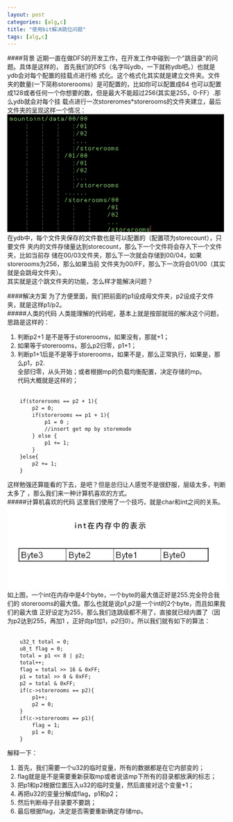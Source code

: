 ```yaml
---
layout: post
categories: [alg,c]
title: "使用bit解决跳位问题"
tags: [alg,c]
---
```

####背景
近期一直在做DFS的开发工作，在开发工作中碰到一个"跳目录"的问题。具体是这样的，
首先我们的DFS（名字叫ydb，一下就称ydb吧。）也就是ydb会对每个配置的挂载点进行格
式化。这个格式化其实就是建立文件夹。文件夹的数量(一下简称storerooms）是可配置的，比如你可以配置成64
也可以配置成128或者任何一个你想要的数，但是最大不能超过256(其实是255，0-FF）.那么ydb就会对每个挂
载点进行一次storeromes*storerooms的文件夹建立，最后文件夹的呈现这样一个情况：  
![dirs-style](/img/bit/dirs.png)  
在ydb中，每个文件夹保存的文件数也是可以配置的（配置项为storecount），只要文件
夹内的文件存储量达到storecount，那么下一个文件将会存入下一个文件夹，比如当前存
储在00/03文件夹，那么下一次就会存储到00/04，如果storerooms为256，那么如果当前
文件夹为00/FF，那么下一次将会01/00（其实就是会跳母文件夹）。  
其实就是这个跳文件夹的功能，怎么样才能解决问题？  

<!-- more -->
####解决方案
为了方便里面，我们把前面的p1设成母文件夹，p2设成子文件夹，就是这样p1/p2。  
#####人类的代码
人类能理解的代码呢，基本上就是按部就班的解决这个问题，思路是这样的：  
1. 判断p2+1 是不是等于storerooms，如果没有，那就+1；  
2. 如果等于storerooms，那么p2归零，p1+1；  
3. 判断p1+1后是不是等于storerooms，如果不是，那么正常执行，如果是，那么p1，p2.  
全部归零，从头开始；或者根据mp的负载均衡配置，决定存储的mp。  
代码大概就是这样的；  
<pre><code>
    if(storerooms == p2 + 1){
        p2 = 0;
        if(storerooms == p1 + 1){
            p1 = 0 ;
            //insert get mp by storemode
        } else {
            p1 += 1;
        }
    }else{
        p2 += 1;
    }
</code></pre>  
这样勉强还算能看的下去，是吧？但是总归让人感觉不是很舒服，层级太多，判断太多了
，那么我们来一种计算机喜欢的方式。  
#####计算机喜欢的代码
这里我们使用了一个技巧，就是char和int之间的关系。  
![int](/img/bit/int.jpg)  
如上图，一个int在内存中是4个byte，一个byte的最大值正好是255.完全符合我们的
storerooms的最大值。那么也就是说p1,p2是一个int的2个byte，而且如果我们的最大值
正好设定为255，那么我们连跳级都不用了，直接就已经内置了（因为p2达到255，再加1
，正好向p1加1，p2归0）。所以我们就有如下的算法：  
<pre><code>
    u32_t total = 0;
    u8_t flag = 0;
    total = p1 << 8 | p2;
    total++;
    flag = total >> 16 & 0xFF;
    p1 = total >> 8 & 0xFF;
    p2 = total & 0xFF;
    if(c->storerooms == p2){
        p1++;
        p2 = 0;
    }
    if(c->storerooms == p1){
        flag = 1;
        p1 = 0;
    }
</code></pre>  
解释一下：
1. 首先，我们需要一个u32的临时变量，所有的数据都是在它内部变的；  
2. flag就是是不是需要重新获取mp或者说该mp下所有的目录都放满的标志；  
3. 把p1和p2根据位置压入u32的临时变量，然后直接对这个变量+1；  
4. 再把u32的变量分解成flag，p1和p2；  
5. 然后判断母子目录要不要跳；  
6. 最后根据flag，决定是否需要重新确定存储mp。




